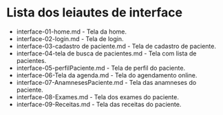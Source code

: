 # Lista dos leiautes de interface

* interface-01-home.md - Tela da home.
* interface-02-login.md - Tela de login.
* interface-03-cadastro de paciente.md - Tela de cadastro de paciente.
* interface-04-tela de busca de pacientes.md - Tela com lista de pacientes.
* interface-05-perfilPaciente.md - Tela de perfil do paciente.
* interface-06-Tela da agenda.md - Tela do agendamento online.
* interface-07-AnamnesesPaciente.md - Tela das anamneses do paciente.
* interface-08-Exames.md - Tela dos exames do paciente.
* interface-09-Receitas.md - Tela das receitas do paciente.
